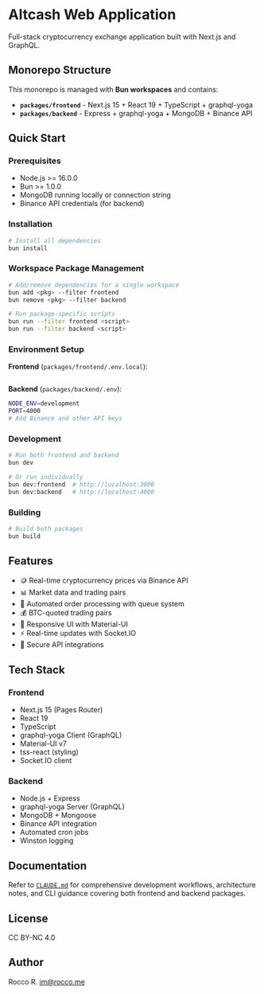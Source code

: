 # Altcash Web Application

Full-stack cryptocurrency exchange application built with Next.js and GraphQL.

## Monorepo Structure

This monorepo is managed with **Bun workspaces** and contains:

- **`packages/frontend`** - Next.js 15 + React 19 + TypeScript + graphql-yoga
- **`packages/backend`** - Express + graphql-yoga + MongoDB + Binance API

## Quick Start

### Prerequisites

- Node.js >= 16.0.0
- Bun >= 1.0.0
- MongoDB running locally or connection string
- Binance API credentials (for backend)

### Installation

```bash
# Install all dependencies
bun install
```

### Workspace Package Management

```bash
# Add/remove dependencies for a single workspace
bun add <pkg> --filter frontend
bun remove <pkg> --filter backend

# Run package-specific scripts
bun run --filter frontend <script>
bun run --filter backend <script>
```

### Environment Setup

**Frontend** (`packages/frontend/.env.local`):

```bash

```

**Backend** (`packages/backend/.env`):

```bash
NODE_ENV=development
PORT=4000
# Add Binance and other API keys
```

### Development

```bash
# Run both frontend and backend
bun dev

# Or run individually
bun dev:frontend  # http://localhost:3000
bun dev:backend   # http://localhost:4000
```

### Building

```bash
# Build both packages
bun build
```

## Features

- 🪙 Real-time cryptocurrency prices via Binance API
- 📊 Market data and trading pairs
- 🛒 Automated order processing with queue system
- 💰 BTC-quoted trading pairs
- 📱 Responsive UI with Material-UI
- ⚡ Real-time updates with Socket.IO
- 🔐 Secure API integrations

## Tech Stack

### Frontend

- Next.js 15 (Pages Router)
- React 19
- TypeScript
- graphql-yoga Client (GraphQL)
- Material-UI v7
- tss-react (styling)
- Socket.IO client

### Backend

- Node.js + Express
- graphql-yoga Server (GraphQL)
- MongoDB + Mongoose
- Binance API integration
- Automated cron jobs
- Winston logging

## Documentation

Refer to [`CLAUDE.md`](./CLAUDE.md) for comprehensive development workflows, architecture notes, and CLI guidance covering both frontend and backend packages.

## License

CC BY-NC 4.0

## Author

Rocco R. <im@rocco.me>
